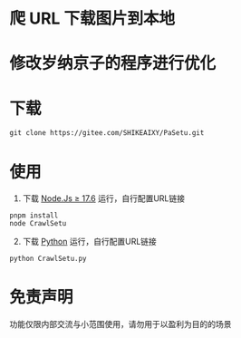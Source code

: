 # 爬 URL 下载图片到本地

# 修改岁纳京子的程序进行优化

# 下载 

```
git clone https://gitee.com/SHIKEAIXY/PaSetu.git
```

# 使用

1. 下载 [Node.Js ≥ 17.6](https://nodejs.cn) 运行，自行配置URL链接

```
pnpm install
node CrawlSetu
```

2. 下载 [Python](https://python.org) 运行，自行配置URL链接

```
python CrawlSetu.py
```

# 免责声明

功能仅限内部交流与小范围使用，请勿用于以盈利为目的的场景